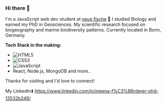 ### Hi there 👋

I'm a JavaScript web dev student at [neue fische](https://www.neuefische.de/) 🚀 
I studied Biology and earned my PhD in Geosciences. My scientific research focused on biogeography and marine biodiversity patterns.
Currently located in Bonn, Germany. 

**Tech Stack in the making:**
- ![HTML5](https://img.shields.io/badge/html5-%23E34F26.svg?style=for-the-badge&logo=html5&logoColor=white)
- ![CSS3](https://img.shields.io/badge/css3-%231572B6.svg?style=for-the-badge&logo=css3&logoColor=white)
- ![JavaScript](https://img.shields.io/badge/javascript-%23323330.svg?style=for-the-badge&logo=javascript&logoColor=%23F7DF1E)
- React, Node.js, MongoDB and more..

Thanks for visiting and I'd love to connect!

My LinkedIn:arrow_down:
https://www.linkedin.com/in/meena-f%C3%B6rderer-phd-13532b248/
<!--
**MeenaFoerderer/MeenaFoerderer** is a ✨ _special_ ✨ repository because its `README.md` (this file) appears on your GitHub profile.

Here are some ideas to get you started:

- 🔭 I’m currently working on ...
- 🌱 I’m currently learning ...
- 👯 I’m looking to collaborate on ...
- 🤔 I’m looking for help with ...
- 💬 Ask me about ...
- 📫 How to reach me: ...
- 😄 Pronouns: ...
- ⚡ Fun fact: ...
-->

